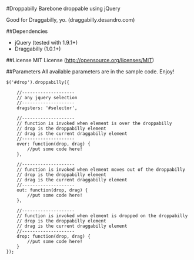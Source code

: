 #Droppabilly
Barebone droppable using jQuery

Good for Draggabilly, yo. (draggabilly.desandro.com)


##Dependencies
- jQuery (tested with 1.9.1+)
- Draggabilly (1.0.1+)

##License
MIT License (http://opensource.org/licenses/MIT)

##Parameters
All available parameters are in the sample code. Enjoy!

	$('#drop').droppabilly({
		
		//--------------------
		// any jquery selection
		//--------------------
		dragsters: '#selector',

		//--------------------
		// function is invoked when element is over the droppabilly
		// drop is the droppabilly element
		// drag is the current draggabilly element
		//--------------------
		over: function(drop, drag) {
			//put some code here!	
		},
		
		//--------------------
		// function is invoked when element moves out of the droppabilly
		// drop is the droppabilly element
		// drag is the current draggabilly element
		//--------------------
		out: function(drop, drag) {
			//put some code here!
		},

		//--------------------
		// function is invoked when element is dropped on the droppabilly
		// drop is the droppabilly element
		// drag is the current draggabilly element
		//--------------------
		drop: function(drop, drag) {
			//put some code here!
		}
	});
